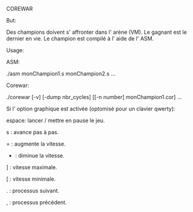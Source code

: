 COREWAR

But:

Des champions doivent s' affronter dans l' arène (VM). Le gagnant est le dernier en vie.
Le champion est compilé à l' aide de l' ASM.


Usage:

ASM:

./asm monChampion1.s monChampion2.s ...


Corewar: 

./corewar [-v] [-dump nbr_cycles] [[-n number] monChampion1.cor] ...



Si l' option graphique est activée (optomisé pour un clavier qwerty):

espace: lancer / mettre en pause le jeu.

s : avance pas à pas.

= : augmente la vitesse.

- : diminue la vitesse.

] : vitesse maximale.

[ : vitesse minimale.

. : processus suivant.

, : processus précédent.
